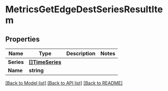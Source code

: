 # MetricsGetEdgeDestSeriesResultItem

## Properties

Name | Type | Description | Notes
------------ | ------------- | ------------- | -------------
**Series** | [**[]TimeSeries**](time_series.md) |  | 
**Name** | **string** |  | 

[[Back to Model list]](../README.md#documentation-for-models) [[Back to API list]](../README.md#documentation-for-api-endpoints) [[Back to README]](../README.md)


